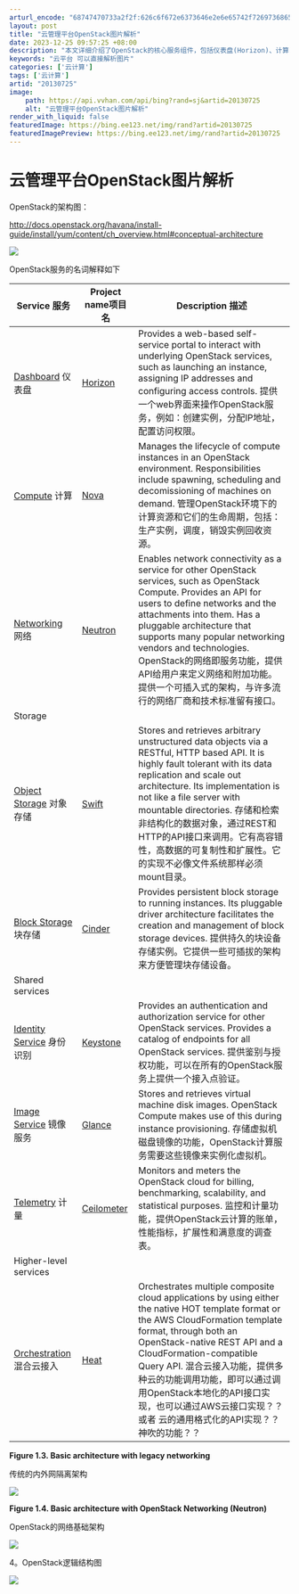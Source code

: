 ```yaml
---
arturl_encode: "68747470733a2f2f:626c6f672e6373646e2e6e65742f72697368656e676373646e:2f61727469636c652f64657461696c732f3230313330373235"
layout: post
title: "云管理平台OpenStack图片解析"
date: 2023-12-25 09:57:25 +08:00
description: "本文详细介绍了OpenStack的核心服务组件，包括仪表盘(Horizon)、计算(Nova)、网络"
keywords: "云平台 可以直接解析图片"
categories: ['云计算']
tags: ['云计算']
artid: "20130725"
image:
    path: https://api.vvhan.com/api/bing?rand=sj&artid=20130725
    alt: "云管理平台OpenStack图片解析"
render_with_liquid: false
featuredImage: https://bing.ee123.net/img/rand?artid=20130725
featuredImagePreview: https://bing.ee123.net/img/rand?artid=20130725
---
```


# 云管理平台OpenStack图片解析

OpenStack的架构图：

http://docs.openstack.org/havana/install-guide/install/yum/content/ch_overview.html#conceptual-architecture

![](https://img-blog.csdn.net/20140228132716296?watermark/2/text/aHR0cDovL2Jsb2cuY3Nkbi5uZXQvcmlzaGVuZ2NzZG4=/font/5a6L5L2T/fontsize/400/fill/I0JBQkFCMA==/dissolve/70/gravity/Center)

OpenStack服务的名词解释如下

| Service   服务 | Project name项目名 | Description   描述 |
| --- | --- | --- |
| [Dashboard](http://www.openstack.org/software/openstack-dashboard/)   仪表盘 | [Horizon](http://docs.openstack.org/developer/horizon/) | Provides a web-based self-service portal to interact with underlying OpenStack services, such as launching an instance, assigning IP addresses and configuring access controls.     提供一个web界面来操作OpenStack服务，例如：创建实例，分配IP地址，配置访问权限。 |
| [Compute](http://www.openstack.org/software/openstack-compute/)   计算 | [Nova](http://docs.openstack.org/developer/nova/) | Manages the lifecycle of compute instances in an OpenStack environment. Responsibilities include spawning, scheduling and decomissioning of machines on demand.     管理OpenStack环境下的计算资源和它们的生命周期，包括： 生产实例，调度，销毁实例回收资源。 |
| [Networking](http://www.openstack.org/software/openstack-networking/)   网络 | [Neutron](http://docs.openstack.org/developer/neutron/) | Enables network connectivity as a service for other OpenStack services, such as OpenStack Compute. Provides an API for users to define networks and the attachments into them. Has a pluggable architecture that supports many popular networking vendors and technologies.     OpenStack的网络即服务功能，提供API给用户来定义网络和附加功能。提供一个可插入式的架构，与许多流行的网络厂商和技术标准留有接口。 |
| Storage | | |
| [Object Storage](http://www.openstack.org/software/openstack-storage/)   对象存储 | [Swift](http://docs.openstack.org/developer/swift/) | Stores and retrieves arbitrary unstructured data objects via a RESTful, HTTP based API. It is highly fault tolerant with its data replication and scale out architecture. Its implementation is not like a file server with mountable directories.   存储和检索非结构化的数据对象，通过REST和HTTP的API接口来调用。它有高容错性，高数据的可复制性和扩展性。它的实现不必像文件系统那样必须mount目录。 |
| [Block Storage](http://www.openstack.org/software/openstack-storage/)   块存储 | [Cinder](http://docs.openstack.org/developer/cinder/) | Provides persistent block storage to running instances. Its pluggable driver architecture facilitates the creation and management of block storage devices.   提供持久的块设备存储实例。它提供一些可插拔的架构来方便管理块存储设备。 |
| Shared services | | |
| [Identity Service](http://www.openstack.org/software/openstack-shared-services/)   身份识别 | [Keystone](http://docs.openstack.org/developer/keystone/) | Provides an authentication and authorization service for other OpenStack services. Provides a catalog of endpoints for all OpenStack services.     提供鉴别与授权功能，可以在所有的OpenStack服务上提供一个接入点验证。 |
| [Image Service](http://www.openstack.org/software/openstack-shared-services/)   镜像服务 | [Glance](http://docs.openstack.org/developer/glance/) | Stores and retrieves virtual machine disk images. OpenStack Compute makes use of this during instance provisioning.     存储虚拟机磁盘镜像的功能，OpenStack计算服务需要这些镜像来实例化虚拟机。 |
| [Telemetry](http://www.openstack.org/software/openstack-shared-services/)   计量 | [Ceilometer](http://docs.openstack.org/developer/ceilometer/) | Monitors and meters the OpenStack cloud for billing, benchmarking, scalability, and statistical purposes.     监控和计量功能，提供OpenStack云计算的账单，性能指标，扩展性和满意度的调查表。 |
| Higher-level services | | |
| [Orchestration](http://www.openstack.org/software/openstack-shared-services/)   混合云接入 | [Heat](http://docs.openstack.org/developer/heat/) | Orchestrates multiple composite cloud applications by using either the native HOT template format or the AWS CloudFormation template format, through both an OpenStack-native REST API and a CloudFormation-compatible Query API.     混合云接入功能，提供多种云的功能调用功能，即可以通过调用OpenStack本地化的API接口实现，也可以通过AWS云接口实现？？或者 云的通用格式化的API实现？？神吹的功能？？ |

  

**Figure 1.3. Basic architecture with legacy networking**

传统的内外网隔离架构

![](https://img-blog.csdn.net/20140303134440343)

**Figure 1.4. Basic architecture with OpenStack Networking (Neutron)**

OpenStack的网络基础架构

![](https://img-blog.csdn.net/20140303135012734)

4。OpenStack逻辑结构图

![](https://img-blog.csdn.net/20140303135301421)